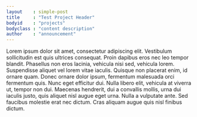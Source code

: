 ```yaml
---
layout    : simple-post
title     : "Test Project Header"
bodyid    : "projects"
bodyclass : "content description"
author    : "announcement"
---
```


Lorem ipsum dolor sit amet, consectetur adipiscing elit. Vestibulum sollicitudin est quis ultrices consequat. Proin dapibus eros nec leo tempor blandit. Phasellus non eros lacinia, vehicula nisi sed, vehicula lorem. Suspendisse aliquet vel lorem vitae iaculis. Quisque non placerat enim, id ornare quam. Donec ornare dolor ipsum, fermentum malesuada orci fermentum quis. Nunc eget efficitur dui. Nulla libero elit, vehicula at viverra ut, tempor non dui. Maecenas hendrerit, dui a convallis mollis, urna dui iaculis justo, quis aliquet nisl augue eget urna. Nulla a vulputate ante. Sed faucibus molestie erat nec dictum. Cras aliquam augue quis nisl finibus dictum.